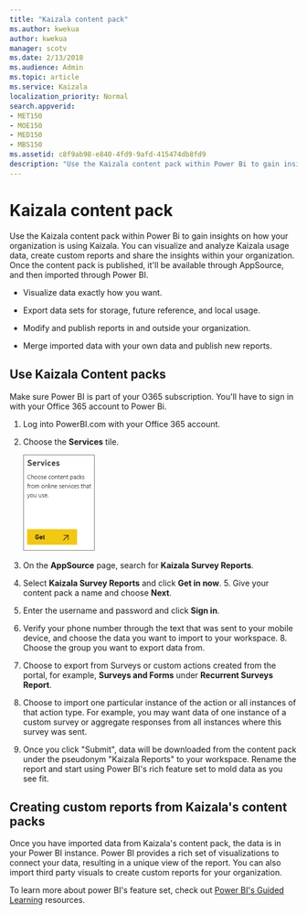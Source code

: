 ```yaml
---
title: "Kaizala content pack"
ms.author: kwekua
author: kwekua
manager: scotv
ms.date: 2/13/2018
ms.audience: Admin
ms.topic: article
ms.service: Kaizala
localization_priority: Normal
search.appverid:
- MET150
- MOE150
- MED150
- MBS150
ms.assetid: c8f9ab98-e840-4fd9-9afd-415474db8fd9
description: "Use the Kaizala content pack within Power Bi to gain insights on how your organization is using Kaizala. You can visualize and analyze Kaizala usage data, create custom reports and share the insights within your organization. Once the content pack is published, it'll be available through AppSource, and then imported through Power BI."
---
```


# Kaizala content pack

Use the Kaizala content pack within Power Bi to gain insights on how your organization is using Kaizala. You can visualize and analyze Kaizala usage data, create custom reports and share the insights within your organization. Once the content pack is published, it'll be available through AppSource, and then imported through Power BI.
  
- Visualize data exactly how you want.
    
- Export data sets for storage, future reference, and local usage.
    
- Modify and publish reports in and outside your organization.
    
- Merge imported data with your own data and publish new reports.
    
## Use Kaizala Content packs

Make sure Power BI is part of your O365 subscription. You'll have to sign in with your Office 365 account to Power Bi.
  
1. Log into PowerBI.com with your Office 365 account.
    
2. Choose the **Services** tile. 
    
    ![Screenshot: Choose Services to connect to Microsoft AppSource](media/e6468226-b3f7-48f9-85de-b47dcf77ebbc.png)
  
3. On the **AppSource** page, search for **Kaizala Survey Reports**.
    
4. Select **Kaizala Survey Reports** and click **Get in now**.
    5. Give your content pack a name and choose **Next**.
    
6. Enter the username and password and click **Sign in**.
    
7. Verify your phone number through the text that was sent to your mobile device, and choose the data you want to import to your workspace.
    8. Choose the group you want to export data from.
    
9. Choose to export from Surveys or custom actions created from the portal, for example, **Surveys and Forms** under **Recurrent Surveys Report**.
    
10. Choose to import one particular instance of the action or all instances of that action type. For example, you may want data of one instance of a custom survey or aggregate responses from all instances where this survey was sent.
    
11. Once you click "Submit", data will be downloaded from the content pack under the pseudonym "Kaizala Reports" to your workspace. Rename the report and start using Power BI's rich feature set to mold data as you see fit.
    
## Creating custom reports from Kaizala's content packs

Once you have imported data from Kaizala's content pack, the data is in your Power BI instance. Power BI provides a rich set of visualizations to connect your data, resulting in a unique view of the report. You can also import third party visuals to create custom reports for your organization.
  
To learn more about power BI's feature set, check out [Power BI's Guided Learning](https://docs.microsoft.com/en-us/power-bi/guided-learning/) resources. 
  


